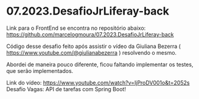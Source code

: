 # 07.2023.DesafioJrLiferay-back

Link para o FrontEnd se encontra no repositório abaixo:
https://github.com/marcelogmoura/07.2023.DesafioJrLiferay-back

Código desse desafio feito após assistir o vídeo da Giuliana Bezerra ( https://www.youtube.com/@giulianabezerra ) resolvendo o mesmo.

Abordei de maneira pouco diferente, ficou faltando implementar os testes, que serão implementados.

Link do vídeo: 
https://www.youtube.com/watch?v=IjProDV001o&t=2052s
Desafio Vagas: API de tarefas com Spring Boot!
